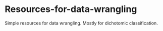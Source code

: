 # Resources-for-data-wrangling

Simple resources for data wrangling. Mostly for dichotomic classification.
